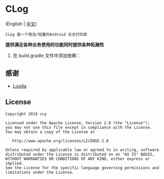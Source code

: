 # CLog

(English | [中文](README_CN.md))

    CLog 是一个简洁/轻量的Android 日志打印库

**提供满足各种业务使用的功能同时提供各种拓展性**



1. 在 build.gradle 文件中添加依赖：


## 感谢

- [Log4a](https://github.com/pqpo/Log4a)

## License

    Copyright 2019 ccy
    
    Licensed under the Apache License, Version 2.0 (the "License");
    you may not use this file except in compliance with the License.
    You may obtain a copy of the License at
    
       http://www.apache.org/licenses/LICENSE-2.0
    
    Unless required by applicable law or agreed to in writing, software
    distributed under the License is distributed on an "AS IS" BASIS,
    WITHOUT WARRANTIES OR CONDITIONS OF ANY KIND, either express or implied.
    See the License for the specific language governing permissions and
    limitations under the License.

